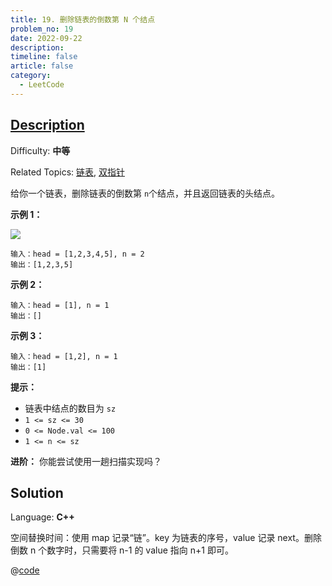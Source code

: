 ```yaml
---
title: 19. 删除链表的倒数第 N 个结点
problem_no: 19
date: 2022-09-22
description:
timeline: false
article: false
category:
  - LeetCode
---
```


## [Description](https://leetcode.cn/problems/remove-nth-node-from-end-of-list/)

Difficulty: **中等**

Related Topics: [链表](https://leetcode.cn/tag/linked-list/), [双指针](https://leetcode.cn/tag/two-pointers/)


给你一个链表，删除链表的倒数第 `n`个结点，并且返回链表的头结点。

**示例 1：**

![](https://assets.leetcode.com/uploads/2020/10/03/remove_ex1.jpg)

```
输入：head = [1,2,3,4,5], n = 2
输出：[1,2,3,5]
```

**示例 2：**

```
输入：head = [1], n = 1
输出：[]
```

**示例 3：**

```
输入：head = [1,2], n = 1
输出：[1]
```

**提示：**

*   链表中结点的数目为 `sz`
*   `1 <= sz <= 30`
*   `0 <= Node.val <= 100`
*   `1 <= n <= sz`

**进阶：** 你能尝试使用一趟扫描实现吗？


## Solution

Language: **C++**

空间替换时间：使用 map 记录“链”。key 为链表的序号，value 记录 next。删除倒数 n 个数字时，只需要将 n-1 的 value 指向 n+1 即可。

@[code](@IOI/19-main.cpp)
